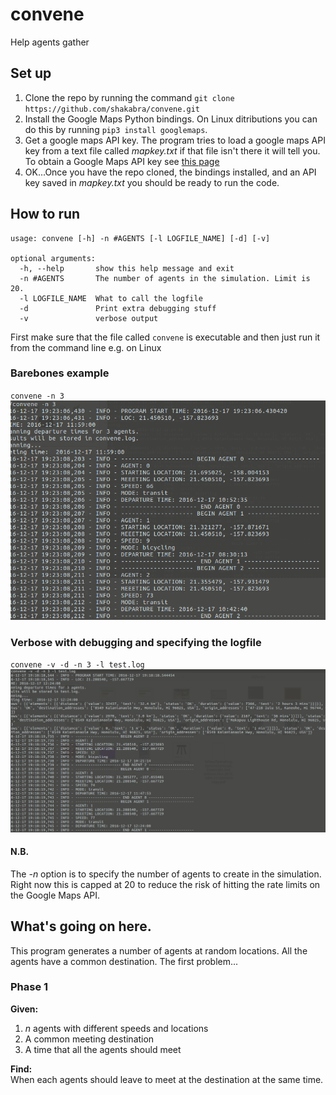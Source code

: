 # convene
Help agents gather

## Set up
1. Clone the repo by running the command `git clone https://github.com/shakabra/convene.git`
2. Install the Google Maps Python bindings. On Linux ditributions you can do this
by running `pip3 install googlemaps`.
3. Get a google maps API key. The program tries to load a google maps API key
from a text file called *mapkey.txt* if that file isn't there it will tell you.
To obtain a Google Maps API key see [this page](https://github.com/googlemaps/google-maps-services-python)
4. OK...Once you have the repo cloned, the bindings installed, and an API key 
saved in *mapkey.txt* you should be ready to run the code.

## How to run
```
usage: convene [-h] -n #AGENTS [-l LOGFILE_NAME] [-d] [-v]

optional arguments:
  -h, --help       show this help message and exit
  -n #AGENTS       The number of agents in the simulation. Limit is 20.
  -l LOGFILE_NAME  What to call the logfile
  -d               Print extra debugging stuff
  -v               verbose output
```
First make sure that the file called `convene` is executable and then just run
it from the command line e.g. on Linux  
### Barebones example
`convene -n 3`  
![Demo image](/demo/convene_demo_barebones.png?raw=true)

### Verbose with debugging and specifying the logfile
`convene -v -d -n 3 -l test.log`  
![Verbose demo image](/demo/convene_verbose_debug.png?raw=true)

#### N.B.
The *-n* option is to specify the number of agents to create in the simulation.
Right now this is capped at 20 to reduce the risk of hitting the rate limits on
the Google Maps API.

## What's going on here.
This program generates a number of agents at random locations. All the agents
have a common destination. The first problem...  
### Phase 1
**Given:**  
1. *n* agents with different speeds and locations  
2. A common meeting destination  
3. A time that all the agents should meet  

**Find:**  
When each agents should leave to meet at the destination at the same time.
